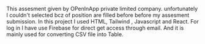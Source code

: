 This assesment given by OPenInApp private limited company.
unfortunately I couldn't selected bcz of position are filled before before my assesment submission.
In this project I used HTML, Tailwind , Javascript and React.
For log in I have use Firebase for direct get access through email.
And it is mainly used for converting CSV file into Table.
